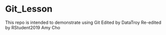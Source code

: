 # Git_Lesson
This repo is intended to demonstrate using Git
Edited by DataTroy
Re-edited by RStudent2019
Amy Cho